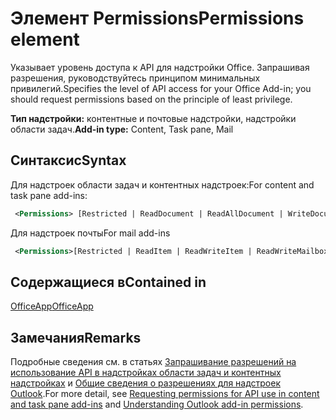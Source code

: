 # <a name="permissions-element"></a><span data-ttu-id="0d519-101">Элемент Permissions</span><span class="sxs-lookup"><span data-stu-id="0d519-101">Permissions element</span></span>

<span data-ttu-id="0d519-102">Указывает уровень доступа к API для надстройки Office. Запрашивая разрешения, руководствуйтесь принципом минимальных привилегий.</span><span class="sxs-lookup"><span data-stu-id="0d519-102">Specifies the level of API access for your Office Add-in; you should request permissions based on the principle of least privilege.</span></span>

<span data-ttu-id="0d519-103">**Тип надстройки:** контентные и почтовые надстройки, надстройки области задач.</span><span class="sxs-lookup"><span data-stu-id="0d519-103">**Add-in type:** Content, Task pane, Mail</span></span>

## <a name="syntax"></a><span data-ttu-id="0d519-104">Синтаксис</span><span class="sxs-lookup"><span data-stu-id="0d519-104">Syntax</span></span>

<span data-ttu-id="0d519-105">Для надстроек области задач и контентных надстроек:</span><span class="sxs-lookup"><span data-stu-id="0d519-105">For content and task pane add-ins:</span></span>

```XML
 <Permissions> [Restricted | ReadDocument | ReadAllDocument | WriteDocument | ReadWriteDocument]</Permissions>
```

<span data-ttu-id="0d519-106">Для надстроек почты</span><span class="sxs-lookup"><span data-stu-id="0d519-106">For mail add-ins</span></span>

```XML
 <Permissions>[Restricted | ReadItem | ReadWriteItem | ReadWriteMailbox]</Permissions>
```

## <a name="contained-in"></a><span data-ttu-id="0d519-107">Содержащиеся в</span><span class="sxs-lookup"><span data-stu-id="0d519-107">Contained in</span></span>

[<span data-ttu-id="0d519-108">OfficeApp</span><span class="sxs-lookup"><span data-stu-id="0d519-108">OfficeApp</span></span>](officeapp.md)

## <a name="remarks"></a><span data-ttu-id="0d519-109">Замечания</span><span class="sxs-lookup"><span data-stu-id="0d519-109">Remarks</span></span>

<span data-ttu-id="0d519-110">Подробные сведения см. в статьях [Запрашивание разрешений на использование API в надстройках области задач и контентных надстройках](https://docs.microsoft.com/office/dev/add-ins/develop/requesting-permissions-for-api-use-in-content-and-task-pane-add-ins) и [Общие сведения о разрешениях для надстроек Outlook](https://docs.microsoft.com/outlook/add-ins/understanding-outlook-add-in-permissions).</span><span class="sxs-lookup"><span data-stu-id="0d519-110">For more detail, see [Requesting permissions for API use in content and task pane add-ins](https://docs.microsoft.com/office/dev/add-ins/develop/requesting-permissions-for-api-use-in-content-and-task-pane-add-ins) and [Understanding Outlook add-in permissions](https://docs.microsoft.com/outlook/add-ins/understanding-outlook-add-in-permissions).</span></span>
